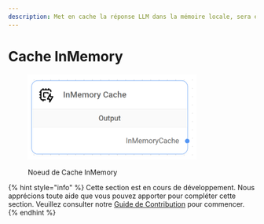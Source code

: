 ```yaml
---
description: Met en cache la réponse LLM dans la mémoire locale, sera effacée lorsque l'application sera redémarrée.
---
```


# Cache InMemory

<figure><img src="../../../.gitbook/assets/image (1) (1) (1) (1) (1) (1) (1) (1) (1) (1) (1) (1) (1) (1) (1) (2).png" alt="" width="344"><figcaption><p>Noeud de Cache InMemory</p></figcaption></figure>

{% hint style="info" %}
Cette section est en cours de développement. Nous apprécions toute aide que vous pouvez apporter pour compléter cette section. Veuillez consulter notre [Guide de Contribution](broken-reference) pour commencer.
{% endhint %}
